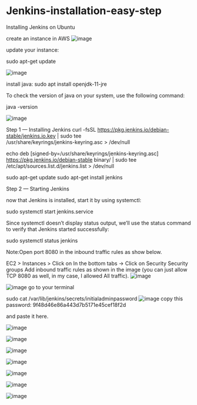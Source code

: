 # Jenkins-installation-easy-step
Installing Jenkins on Ubuntu

create an instance in AWS
![image](https://user-images.githubusercontent.com/114645192/232275131-1a95aeef-3d6b-462d-88f8-d4bd46966dce.png)

update your instance:

sudo apt-get update

![image](https://user-images.githubusercontent.com/114645192/232275164-e10499b5-8988-44ca-8b43-4e77e51c1d6a.png)

install java:
sudo apt install openjdk-11-jre

To check the version of java on your system, use the following command:

java -version

![image](https://user-images.githubusercontent.com/114645192/232275191-b518120d-6b9a-4087-b016-6b0f64ff20f0.png)

Step 1 — Installing Jenkins
curl -fsSL https://pkg.jenkins.io/debian-stable/jenkins.io.key | sudo tee \
  /usr/share/keyrings/jenkins-keyring.asc > /dev/null
  
echo deb [signed-by=/usr/share/keyrings/jenkins-keyring.asc] \
  https://pkg.jenkins.io/debian-stable binary/ | sudo tee \
  /etc/apt/sources.list.d/jenkins.list > /dev/null
  
sudo apt-get update
sudo apt-get install jenkins

Step 2 — Starting Jenkins

now that Jenkins is installed, start it by using systemctl:

sudo systemctl start jenkins.service

Since systemctl doesn’t display status output, we’ll use the status command to verify that Jenkins started successfully:

sudo systemctl status jenkins

Note:Open port 8080 in the inbound traffic rules as show below.

EC2 > Instances > Click on
In the bottom tabs -> Click on Security
Security groups
Add inbound traffic rules as shown in the image (you can just allow TCP 8080 as well, in my case, I allowed All traffic).
![image](https://user-images.githubusercontent.com/114645192/232275292-48aaa1c8-5509-43d8-9b70-cdb6d0d2dcbb.png)


![image](https://user-images.githubusercontent.com/114645192/232275392-92b15b0d-82cc-4d0d-8f74-c80915ae36df.png)
go to your terminal

sudo cat /var/lib/jenkins/secrets/initialadminpassword
![image](https://user-images.githubusercontent.com/114645192/232275469-18343b8c-512e-4f10-8d36-c59308664530.png)
copy this password: 9f48d46e86a443d7b5171e45cef18f2d

and paste it here.

![image](https://user-images.githubusercontent.com/114645192/232275569-877b8354-d39d-4f6d-9a26-0721fa35bbd8.png)

![image](https://user-images.githubusercontent.com/114645192/232275602-a87c85e2-cb60-4712-8422-acc10140ef71.png)

![image](https://user-images.githubusercontent.com/114645192/232275639-25f8b6a0-5b04-4b16-91d6-64af385dd946.png)

![image](https://user-images.githubusercontent.com/114645192/232275672-c1488e0c-a553-4384-8468-00a293b56ab8.png)

![image](https://user-images.githubusercontent.com/114645192/232275698-2e857620-5ece-49f1-be9d-60b18e36660b.png)

![image](https://user-images.githubusercontent.com/114645192/232275725-082dfae9-e986-4da0-9bec-fec1338cff8e.png)

![image](https://user-images.githubusercontent.com/114645192/232275766-45688ad2-a67f-4d98-9682-a6d8055027bb.png)
